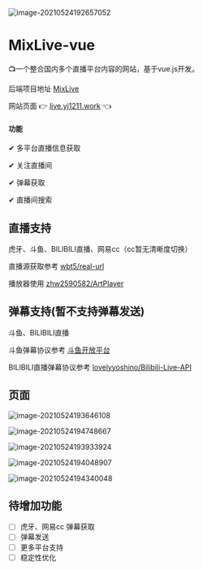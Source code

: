 ![image-20210524192657052](https://typora-pic-yj.oss-cn-shanghai.aliyuncs.com/img/image-20210524192657052.png)

# MixLive-vue

:tv:一个整合国内多个直播平台内容的网站，基于vue.js开发。

后端项目地址    [MixLive](https://github.com/guyijie1211/MixLive)

网站页面   &#x1F449; [live.yj1211.work](live.yj1211.work) &#x1F448;

#### 功能

✔	多平台直播信息获取

✔	关注直播间

✔	弹幕获取

✔	直播间搜索



## 直播支持

虎牙、斗鱼、BILIBILI直播、网易cc（cc暂无清晰度切换）

直播源获取参考	[wbt5/real-url](https://github.com/wbt5/real-url)

播放器使用	[zhw2590582/ArtPlayer](https://github.com/zhw2590582/ArtPlayer)

## 弹幕支持(暂不支持弹幕发送)

斗鱼、BILIBILI直播

斗鱼弹幕协议参考	[斗鱼开放平台](https://open.douyu.com/source/api/63)

BILIBILI直播弹幕协议参考	[lovelyyoshino/Bilibili-Live-API](https://github.com/lovelyyoshino/Bilibili-Live-API)

## 页面

![image-20210524193646108](https://typora-pic-yj.oss-cn-shanghai.aliyuncs.com/img/image-20210524193646108.png)

![image-20210524194748667](https://typora-pic-yj.oss-cn-shanghai.aliyuncs.com/img/image-20210524194748667.png)

![image-20210524193933924](https://typora-pic-yj.oss-cn-shanghai.aliyuncs.com/img/image-20210524193933924.png)

![image-20210524194048907](https://typora-pic-yj.oss-cn-shanghai.aliyuncs.com/img/image-20210524194048907.png)

![image-20210524194340048](https://typora-pic-yj.oss-cn-shanghai.aliyuncs.com/img/image-20210524194340048.png)



## 待增加功能

- [ ] 虎牙、网易cc 弹幕获取
- [ ] 弹幕发送
- [ ] 更多平台支持
- [ ] 稳定性优化